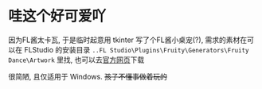 # 哇这个好可爱吖

因为FL酱太卡瓦, 于是临时起意用 tkinter 写了个FL酱小桌宠(?), 需求的素材在可以在 FLStudio 的安装目录 `..FL Studio\Plugins\Fruity\Generators\Fruity Dance\Artwork` 里找, 也可以去[官方网页](https://www.image-line.com/fl-studio-learning/fl-studio-online-manual/html/plugins/Fruity%20Dance.htm)下载

很简陋, 且仅适用于 Windows. ~~孩子不懂事做着玩的~~
